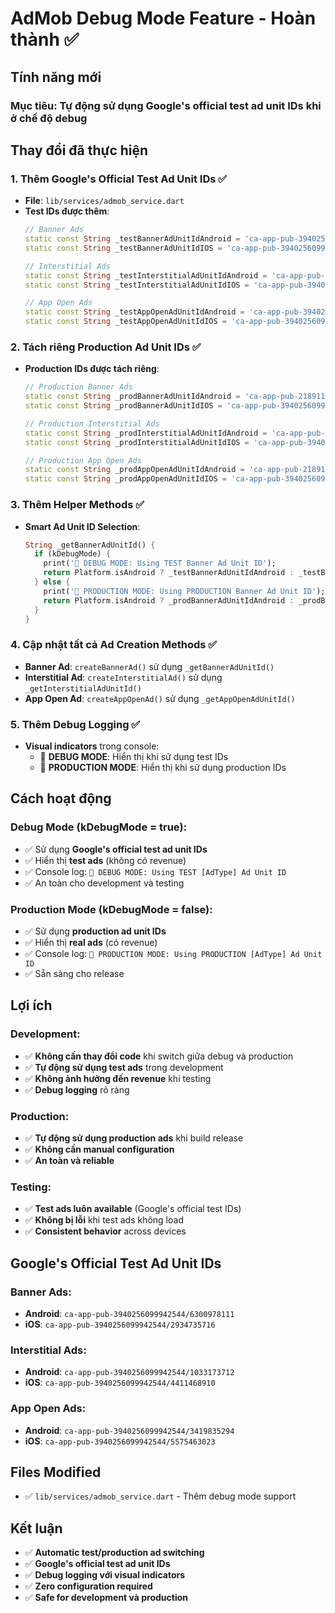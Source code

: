 # AdMob Debug Mode Feature - Hoàn thành ✅

## **Tính năng mới**

### **Mục tiêu**: Tự động sử dụng Google's official test ad unit IDs khi ở chế độ debug

## **Thay đổi đã thực hiện**

### **1. Thêm Google's Official Test Ad Unit IDs** ✅
- **File**: `lib/services/admob_service.dart`
- **Test IDs được thêm**:
  ```dart
  // Banner Ads
  static const String _testBannerAdUnitIdAndroid = 'ca-app-pub-3940256099942544/6300978111';
  static const String _testBannerAdUnitIdIOS = 'ca-app-pub-3940256099942544/2934735716';
  
  // Interstitial Ads
  static const String _testInterstitialAdUnitIdAndroid = 'ca-app-pub-3940256099942544/1033173712';
  static const String _testInterstitialAdUnitIdIOS = 'ca-app-pub-3940256099942544/4411468910';
  
  // App Open Ads
  static const String _testAppOpenAdUnitIdAndroid = 'ca-app-pub-3940256099942544/3419835294';
  static const String _testAppOpenAdUnitIdIOS = 'ca-app-pub-3940256099942544/5575463023';
  ```

### **2. Tách riêng Production Ad Unit IDs** ✅
- **Production IDs được tách riêng**:
  ```dart
  // Production Banner Ads
  static const String _prodBannerAdUnitIdAndroid = 'ca-app-pub-2189112136936277/3790180625';
  static const String _prodBannerAdUnitIdIOS = 'ca-app-pub-3940256099942544/2934735716';
  
  // Production Interstitial Ads
  static const String _prodInterstitialAdUnitIdAndroid = 'ca-app-pub-2189112136936277/9972445596';
  static const String _prodInterstitialAdUnitIdIOS = 'ca-app-pub-3940256099942544/4411468910';
  
  // Production App Open Ads
  static const String _prodAppOpenAdUnitIdAndroid = 'ca-app-pub-2189112136936277/4437828135';
  static const String _prodAppOpenAdUnitIdIOS = 'ca-app-pub-3940256099942544/5575463023';
  ```

### **3. Thêm Helper Methods** ✅
- **Smart Ad Unit ID Selection**:
  ```dart
  String _getBannerAdUnitId() {
    if (kDebugMode) {
      print('🔧 DEBUG MODE: Using TEST Banner Ad Unit ID');
      return Platform.isAndroid ? _testBannerAdUnitIdAndroid : _testBannerAdUnitIdIOS;
    } else {
      print('🚀 PRODUCTION MODE: Using PRODUCTION Banner Ad Unit ID');
      return Platform.isAndroid ? _prodBannerAdUnitIdAndroid : _prodBannerAdUnitIdIOS;
    }
  }
  ```

### **4. Cập nhật tất cả Ad Creation Methods** ✅
- **Banner Ad**: `createBannerAd()` sử dụng `_getBannerAdUnitId()`
- **Interstitial Ad**: `createInterstitialAd()` sử dụng `_getInterstitialAdUnitId()`
- **App Open Ad**: `createAppOpenAd()` sử dụng `_getAppOpenAdUnitId()`

### **5. Thêm Debug Logging** ✅
- **Visual indicators** trong console:
  - 🔧 **DEBUG MODE**: Hiển thị khi sử dụng test IDs
  - 🚀 **PRODUCTION MODE**: Hiển thị khi sử dụng production IDs

## **Cách hoạt động**

### **Debug Mode (kDebugMode = true)**:
- ✅ Sử dụng **Google's official test ad unit IDs**
- ✅ Hiển thị **test ads** (không có revenue)
- ✅ Console log: `🔧 DEBUG MODE: Using TEST [AdType] Ad Unit ID`
- ✅ An toàn cho development và testing

### **Production Mode (kDebugMode = false)**:
- ✅ Sử dụng **production ad unit IDs**
- ✅ Hiển thị **real ads** (có revenue)
- ✅ Console log: `🚀 PRODUCTION MODE: Using PRODUCTION [AdType] Ad Unit ID`
- ✅ Sẵn sàng cho release

## **Lợi ích**

### **Development**:
- ✅ **Không cần thay đổi code** khi switch giữa debug và production
- ✅ **Tự động sử dụng test ads** trong development
- ✅ **Không ảnh hưởng đến revenue** khi testing
- ✅ **Debug logging** rõ ràng

### **Production**:
- ✅ **Tự động sử dụng production ads** khi build release
- ✅ **Không cần manual configuration**
- ✅ **An toàn và reliable**

### **Testing**:
- ✅ **Test ads luôn available** (Google's official test IDs)
- ✅ **Không bị lỗi** khi test ads không load
- ✅ **Consistent behavior** across devices

## **Google's Official Test Ad Unit IDs**

### **Banner Ads**:
- **Android**: `ca-app-pub-3940256099942544/6300978111`
- **iOS**: `ca-app-pub-3940256099942544/2934735716`

### **Interstitial Ads**:
- **Android**: `ca-app-pub-3940256099942544/1033173712`
- **iOS**: `ca-app-pub-3940256099942544/4411468910`

### **App Open Ads**:
- **Android**: `ca-app-pub-3940256099942544/3419835294`
- **iOS**: `ca-app-pub-3940256099942544/5575463023`

## **Files Modified**
- ✅ `lib/services/admob_service.dart` - Thêm debug mode support

## **Kết luận**
- ✅ **Automatic test/production ad switching**
- ✅ **Google's official test ad unit IDs**
- ✅ **Debug logging với visual indicators**
- ✅ **Zero configuration required**
- ✅ **Safe for development và production**

